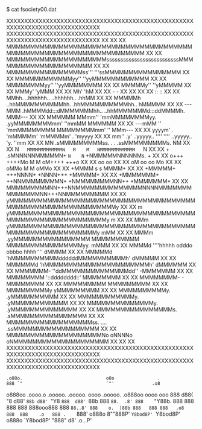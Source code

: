 $ cat fsociety00.dat

XXXXXXXXXXXXXXXXXXXXXXXXXXXXXXXXXXXXXXXXXXXXXXXXXXXXXXXXXXXXXXXXXXXXXXXXXXXXXX
XXXXXXXXXXXXXXXXXXXXXXXXXXXXXXXXXXXXXXXXXXXXXXXXXXXXXXXXXXXXXXXXXXXXXXXXXXXXXX
XX                                                                          XX
XX   MMMMMMMMMMMMMMMMMMMMMMMMMMMMMMMMMMMMMMMMMMMMMMMMMMMMMMMMMMMMMMMMMMMM   XX
XX   MMMMMMMMMMMMMMMMMMMMMssssssssssssssssssssssssssMMMMMMMMMMMMMMMMMMMMM   XX
XX   MMMMMMMMMMMMMMMMss'''                          '''ssMMMMMMMMMMMMMMMM   XX
XX   MMMMMMMMMMMMyy''                                    ''yyMMMMMMMMMMMM   XX
XX   MMMMMMMMyy''                                            ''yyMMMMMMMM   XX
XX   MMMMMy''                                                    ''yMMMMM   XX
XX   MMMy'                                                          'yMMM   XX
XX   Mh'                                                              'hM   XX
XX   -                                                                  -   XX
XX                                                                          XX
XX   ::                                                                ::   XX
XX   MMhh.        ..hhhhhh..                      ..hhhhhh..        .hhMM   XX
XX   MMMMMh   ..hhMMMMMMMMMMhh.                .hhMMMMMMMMMMhh..   hMMMMM   XX
XX   ---MMM .hMMMMdd:::dMMMMMMMhh..        ..hhMMMMMMMd:::ddMMMMh. MMM---   XX
XX   MMMMMM MMmm''      'mmMMMMMMMMyy.  .yyMMMMMMMMmm'      ''mmMM MMMMMM   XX
XX   ---mMM ''             'mmMMMMMMMM  MMMMMMMMmm'             '' MMm---   XX
XX   yyyym'    .              'mMMMMm'  'mMMMMm'              .    'myyyy   XX
XX   mm''    .y'     ..yyyyy..  ''''      ''''  ..yyyyy..     'y.    ''mm   XX
XX           MN    .sMMMMMMMMMss.   .    .   .ssMMMMMMMMMs.    NM           XX
XX           N`    MMMMMMMMMMMMMN   M    M   NMMMMMMMMMMMMM    `N           XX
XX            +  .sMNNNNNMMMMMN+   `N    N`   +NMMMMMNNNNNMs.  +            XX
XX              o+++     ++++Mo    M      M    oM++++     +++o              XX
XX                                oo      oo                                XX
XX           oM                 oo          oo                 Mo           XX
XX         oMMo                M              M                oMMo         XX
XX       +MMMM                 s              s                 MMMM+       XX
XX      +MMMMM+            +++NNNN+        +NNNN+++            +MMMMM+      XX
XX     +MMMMMMM+       ++NNMMMMMMMMN+    +NMMMMMMMMNN++       +MMMMMMM+     XX
XX     MMMMMMMMMNN+++NNMMMMMMMMMMMMMMNNNNMMMMMMMMMMMMMMNN+++NNMMMMMMMMM     XX
XX     yMMMMMMMMMMMMMMMMMMMMMMMMMMMMMMMMMMMMMMMMMMMMMMMMMMMMMMMMMMMMMMy     XX
XX   m  yMMMMMMMMMMMMMMMMMMMMMMMMMMMMMMMMMMMMMMMMMMMMMMMMMMMMMMMMMMMMy  m   XX
XX   MMm yMMMMMMMMMMMMMMMMMMMMMMMMMMMMMMMMMMMMMMMMMMMMMMMMMMMMMMMMMMy mMM   XX
XX   MMMm .yyMMMMMMMMMMMMMMMM     MMMMMMMMMM     MMMMMMMMMMMMMMMMyy. mMMM   XX
XX   MMMMd   ''''hhhhh       odddo          obbbo        hhhh''''   dMMMM   XX
XX   MMMMMd             'hMMMMMMMMMMddddddMMMMMMMMMMh'             dMMMMM   XX
XX   MMMMMMd              'hMMMMMMMMMMMMMMMMMMMMMMh'              dMMMMMM   XX
XX   MMMMMMM-               ''ddMMMMMMMMMMMMMMdd''               -MMMMMMM   XX
XX   MMMMMMMM                   '::dddddddd::'                   MMMMMMMM   XX
XX   MMMMMMMM-                                                  -MMMMMMMM   XX
XX   MMMMMMMMM                                                  MMMMMMMMM   XX
XX   MMMMMMMMMy                                                yMMMMMMMMM   XX
XX   MMMMMMMMMMy.                                            .yMMMMMMMMMM   XX
XX   MMMMMMMMMMMMy.                                        .yMMMMMMMMMMMM   XX
XX   MMMMMMMMMMMMMMy.                                    .yMMMMMMMMMMMMMM   XX
XX   MMMMMMMMMMMMMMMMs.                                .sMMMMMMMMMMMMMMMM   XX
XX   MMMMMMMMMMMMMMMMMMss.           ....           .ssMMMMMMMMMMMMMMMMMM   XX
XX   MMMMMMMMMMMMMMMMMMMMNo         oNNNNo         oNMMMMMMMMMMMMMMMMMMMM   XX
XX                                                                          XX
XXXXXXXXXXXXXXXXXXXXXXXXXXXXXXXXXXXXXXXXXXXXXXXXXXXXXXXXXXXXXXXXXXXXXXXXXXXXXX
XXXXXXXXXXXXXXXXXXXXXXXXXXXXXXXXXXXXXXXXXXXXXXXXXXXXXXXXXXXXXXXXXXXXXXXXXXXXXX

    .o88o.                               o8o                .
    888 `"                               `"'              .o8
   o888oo   .oooo.o  .ooooo.   .ooooo.  oooo   .ooooo.  .o888oo oooo    ooo
    888    d88(  "8 d88' `88b d88' `"Y8 `888  d88' `88b   888    `88.  .8'
    888    `"Y88b.  888   888 888        888  888ooo888   888     `88..8'
    888    o.  )88b 888   888 888   .o8  888  888    .o   888 .    `888'
   o888o   8""888P' `Y8bod8P' `Y8bod8P' o888o `Y8bod8P'   "888"      d8'
                                                                .o...P'